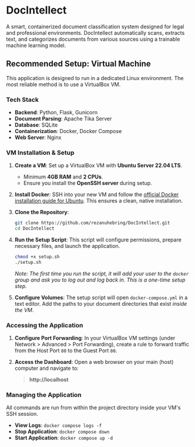 # DocIntellect

A smart, containerized document classification system designed for legal and professional environments. DocIntellect automatically scans, extracts text, and categorizes documents from various sources using a trainable machine learning model.

## Recommended Setup: Virtual Machine

This application is designed to run in a dedicated Linux environment. The most reliable method is to use a VirtualBox VM.

### Tech Stack

- **Backend**: Python, Flask, Gunicorn
- **Document Parsing**: Apache Tika Server
- **Database**: SQLite
- **Containerization**: Docker, Docker Compose
- **Web Server**: Nginx

### VM Installation & Setup

1.  **Create a VM**: Set up a VirtualBox VM with **Ubuntu Server 22.04 LTS**.
    -   Minimum **4GB RAM** and **2 CPUs**.
    -   Ensure you install the **OpenSSH server** during setup.

2.  **Install Docker**: SSH into your new VM and follow the [official Docker installation guide for Ubuntu](https://docs.docker.com/engine/install/ubuntu/). This ensures a clean, native installation.

3.  **Clone the Repository**:
    ```bash
    git clone https://github.com/rezanuhebring/DocIntellect.git
    cd DocIntellect
    ```

4.  **Run the Setup Script**: This script will configure permissions, prepare necessary files, and launch the application.
    ```bash
    chmod +x setup.sh
    ./setup.sh
    ```
    *Note: The first time you run the script, it will add your user to the `docker` group and ask you to log out and log back in. This is a one-time setup step.*

5.  **Configure Volumes**: The setup script will open `docker-compose.yml` in a text editor. Add the paths to your document directories that exist *inside the VM*.

### Accessing the Application

1.  **Configure Port Forwarding**: In your VirtualBox VM settings (under Network > Advanced > Port Forwarding), create a rule to forward traffic from the Host Port `80` to the Guest Port `80`.

2.  **Access the Dashboard**: Open a web browser on your main (host) computer and navigate to:
    > **http://localhost**

### Managing the Application

All commands are run from within the project directory inside your VM's SSH session.

-   **View Logs**: `docker compose logs -f`
-   **Stop Application**: `docker compose down`
-   **Start Application**: `docker compose up -d`
